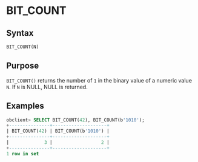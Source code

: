 # BIT_COUNT

## Syntax

```sql
BIT_COUNT(N)
```

## Purpose

`BIT_COUNT()` returns the number of `1` in the binary value of a numeric value `N`. If `N` is NULL, NULL is returned.

## Examples

```sql
obclient> SELECT BIT_COUNT(42), BIT_COUNT(b'1010');
+---------------+--------------------+
| BIT_COUNT(42) | BIT_COUNT(b'1010') |
+---------------+--------------------+
|             3 |                  2 |
+---------------+--------------------+
1 row in set
```
